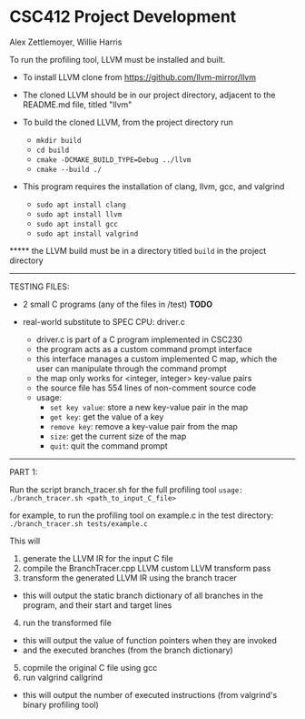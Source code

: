 # CSC412 Project Development
Alex Zettlemoyer, Willie Harris

To run the profiling tool, LLVM must be installed and built.

* To install LLVM clone from https://github.com/llvm-mirror/llvm
* The cloned LLVM should be in our project directory, adjacent to the README.md file, titled "llvm"

* To build the cloned LLVM, from the project directory run

    - `mkdir build`
    - `cd build`
    - `cmake -DCMAKE_BUILD_TYPE=Debug ../llvm`
    - `cmake --build ./`

* This program requires the installation of clang, llvm, gcc, and valgrind

    - `sudo apt install clang`
    - `sudo apt install llvm`
    - `sudo apt install gcc`
    - `sudo apt install valgrind`

***** the LLVM build must be in a directory titled `build` in the project directory

_______
TESTING FILES:

* 2 small C programs (any of the files in /test) **TODO**

* real-world substitute to SPEC CPU: driver.c
    - driver.c is part of a C program implemented in CSC230
    - the program acts as a custom command prompt interface
    - this interface manages a custom implemented C map, which the user can manipulate through the command prompt
    - the map only works for <integer, integer> key-value pairs
    - the source file has 554 lines of non-comment source code
    - usage:
        - `set key value`: store a new key-value pair in the map
        - `get key`:          get the value of a key
        - `remove key`:       remove a key-value pair from the map
        - `size`:             get the current size of the map
        - `quit`:             quit the command prompt


_______
PART 1:

Run the script branch_tracer.sh for the full profiling tool
    `usage: ./branch_tracer.sh <path_to_input_C_file>`

for example, to run the profiling tool on example.c in the test directory:
    `./branch_tracer.sh tests/example.c`

This will
1. generate the LLVM IR for the input C file
2. compile the BranchTracer.cpp LLVM custom LLVM transform pass
3. transform the generated LLVM IR using the branch tracer
- this will output the static branch dictionary of all branches in the program, and their start and target lines
4. run the transformed file
- this will output the value of function pointers when they are invoked
- and the executed branches (from the branch dictionary)
5. copmile the original C file using gcc
6. run valgrind callgrind
- this will output the number of executed instructions (from valgrind's binary profiling tool)

